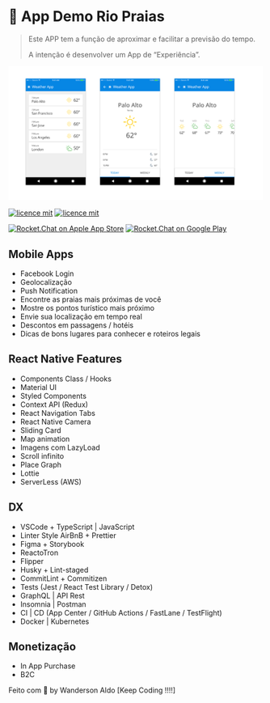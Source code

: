 # :ocean: App Demo Rio Praias

> Este APP tem a função de aproximar e facilitar a previsão do tempo.
>
> A intenção é desenvolver um App de “Experiência”.

![App Demo](/src/assets/app-rio-praias.png "App Demo")

[![licence mit](https://img.shields.io/badge/licence-MIT-blue.svg)](https://github.com/afonsopacifer/open-source-boilerplate/blob/master/LICENSE.md)
[![licence mit](https://img.shields.io/badge/licence-MIT-blue.svg)](https://github.com/omariosouto/pokedex/blob/master/LICENSE)

[![Rocket.Chat on Apple App Store](https://user-images.githubusercontent.com/551004/29770691-a2082ff4-8bc6-11e7-89a6-964cd405ea8e.png)](https://itunes.apple.com/us/app/rocket-chat/id1148741252?mt=8)
[![Rocket.Chat on Google Play](https://user-images.githubusercontent.com/551004/29770692-a20975c6-8bc6-11e7-8ab0-1cde275496e0.png)](https://play.google.com/store/apps/details?id=chat.rocket.android)

## Mobile Apps

+ Facebook Login
+ Geolocalização
+ Push Notification
+ Encontre as praias mais próximas de você
+ Mostre os pontos turístico mais próximo
+ Envie sua localização em tempo real
+ Descontos em passagens / hotéis
+ Dicas de bons lugares para conhecer e roteiros legais

## React Native Features

+ Components Class / Hooks
+ Material UI
+ Styled Components
+ Context API (Redux)
+ React Navigation Tabs
+ React Native Camera
+ Sliding Card
+ Map animation
+ Imagens com LazyLoad
+ Scroll infinito
+ Place Graph
+ Lottie
+ ServerLess (AWS)

## DX

+ VSCode + TypeScript | JavaScript
+ Linter Style AirBnB + Prettier
+ Figma + Storybook
+ ReactoTron
+ Flipper
+ Husky + Lint-staged
+ CommitLint + Commitizen
+ Tests (Jest / React Test Library / Detox)
+ GraphQL | API Rest
+ Insomnia | Postman
+ CI | CD (App Center / GitHub Actions / FastLane / TestFlight)
+ Docker | Kubernetes

## Monetização

+ In App Purchase
+ B2C

Feito com 💖 by Wanderson Aldo [Keep Coding !!!!]
